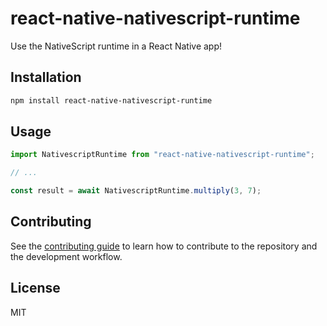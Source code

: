 # react-native-nativescript-runtime

Use the NativeScript runtime in a React Native app!

## Installation

```sh
npm install react-native-nativescript-runtime
```

## Usage

```js
import NativescriptRuntime from "react-native-nativescript-runtime";

// ...

const result = await NativescriptRuntime.multiply(3, 7);
```

## Contributing

See the [contributing guide](CONTRIBUTING.md) to learn how to contribute to the repository and the development workflow.

## License

MIT
